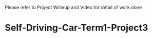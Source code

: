 Please refer to Project Writeup and Video for detail of work done

# Self-Driving-Car-Term1-Project3
